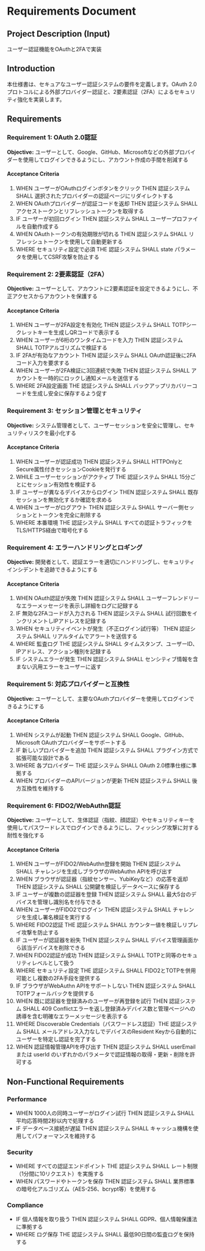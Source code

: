 # Requirements Document

## Project Description (Input)
ユーザー認証機能をOAuthと2FAで実装

## Introduction
本仕様書は、セキュアなユーザー認証システムの要件を定義します。OAuth 2.0プロトコルによる外部プロバイダー認証と、2要素認証（2FA）によるセキュリティ強化を実装します。

## Requirements

### Requirement 1: OAuth 2.0認証
**Objective:** ユーザーとして、Google、GitHub、Microsoftなどの外部プロバイダーを使用してログインできるようにし、アカウント作成の手間を削減する

#### Acceptance Criteria
1. WHEN ユーザーがOAuthログインボタンをクリック THEN 認証システム SHALL 選択されたプロバイダーの認証ページにリダイレクトする
2. WHEN OAuthプロバイダーが認証コードを返却 THEN 認証システム SHALL アクセストークンとリフレッシュトークンを取得する
3. IF ユーザーが初回ログイン THEN 認証システム SHALL ユーザープロファイルを自動作成する
4. WHEN OAuthトークンの有効期限が切れる THEN 認証システム SHALL リフレッシュトークンを使用して自動更新する
5. WHERE セキュリティ設定で必須 THE 認証システム SHALL state パラメータを使用してCSRF攻撃を防止する

### Requirement 2: 2要素認証（2FA）
**Objective:** ユーザーとして、アカウントに2要素認証を設定できるようにし、不正アクセスからアカウントを保護する

#### Acceptance Criteria
1. WHEN ユーザーが2FA設定を有効化 THEN 認証システム SHALL TOTPシークレットキーを生成しQRコードで表示する
2. WHEN ユーザーが6桁のワンタイムコードを入力 THEN 認証システム SHALL TOTPアルゴリズムで検証する
3. IF 2FAが有効なアカウント THEN 認証システム SHALL OAuth認証後に2FAコード入力を要求する
4. WHEN ユーザーが2FA検証に3回連続で失敗 THEN 認証システム SHALL アカウントを一時的にロックし通知メールを送信する
5. WHERE 2FA設定画面 THE 認証システム SHALL バックアップリカバリーコードを生成し安全に保存するよう促す

### Requirement 3: セッション管理とセキュリティ
**Objective:** システム管理者として、ユーザーセッションを安全に管理し、セキュリティリスクを最小化する

#### Acceptance Criteria
1. WHEN ユーザーが認証成功 THEN 認証システム SHALL HTTPOnlyとSecure属性付きセッションCookieを発行する
2. WHILE ユーザーセッションがアクティブ THE 認証システム SHALL 15分ごとにセッション有効性を検証する
3. IF ユーザーが異なるデバイスからログイン THEN 認証システム SHALL 既存セッションを無効化するか確認を求める
4. WHEN ユーザーがログアウト THEN 認証システム SHALL サーバー側セッションとトークンを完全に削除する
5. WHERE 本番環境 THE 認証システム SHALL すべての認証トラフィックをTLS/HTTPS経由で暗号化する

### Requirement 4: エラーハンドリングとロギング
**Objective:** 開発者として、認証エラーを適切にハンドリングし、セキュリティインシデントを追跡できるようにする

#### Acceptance Criteria
1. WHEN OAuth認証が失敗 THEN 認証システム SHALL ユーザーフレンドリーなエラーメッセージを表示し詳細をログに記録する
2. IF 無効な2FAコードが入力される THEN 認証システム SHALL 試行回数をインクリメントしIPアドレスを記録する
3. WHEN セキュリティイベントが発生（不正ログイン試行等） THEN 認証システム SHALL リアルタイムでアラートを送信する
4. WHERE 監査ログ THE 認証システム SHALL タイムスタンプ、ユーザーID、IPアドレス、アクション種別を記録する
5. IF システムエラーが発生 THEN 認証システム SHALL センシティブ情報を含まない汎用エラーをユーザーに返す

### Requirement 5: 対応プロバイダーと互換性
**Objective:** ユーザーとして、主要なOAuthプロバイダーを使用してログインできるようにする

#### Acceptance Criteria
1. WHEN システムが起動 THEN 認証システム SHALL Google、GitHub、Microsoft OAuthプロバイダーをサポートする
2. IF 新しいプロバイダーを追加 THEN 認証システム SHALL プラグイン方式で拡張可能な設計である
3. WHERE 各プロバイダー THE 認証システム SHALL OAuth 2.0標準仕様に準拠する
4. WHEN プロバイダーのAPIバージョンが更新 THEN 認証システム SHALL 後方互換性を維持する

### Requirement 6: FIDO2/WebAuthn認証
**Objective:** ユーザーとして、生体認証（指紋、顔認証）やセキュリティキーを使用してパスワードレスでログインできるようにし、フィッシング攻撃に対する耐性を強化する

#### Acceptance Criteria
1. WHEN ユーザーがFIDO2/WebAuthn登録を開始 THEN 認証システム SHALL チャレンジを生成しブラウザのWebAuthn APIを呼び出す
2. WHEN ブラウザが認証器（指紋センサー、YubiKeyなど）の応答を返却 THEN 認証システム SHALL 公開鍵を検証しデータベースに保存する
3. IF ユーザーが複数の認証器を登録 THEN 認証システム SHALL 最大5台のデバイスを管理し識別名を付与できる
4. WHEN ユーザーがFIDO2でログイン THEN 認証システム SHALL チャレンジを生成し署名検証を実行する
5. WHERE FIDO2認証 THE 認証システム SHALL カウンター値を検証しリプレイ攻撃を防止する
6. IF ユーザーが認証器を紛失 THEN 認証システム SHALL デバイス管理画面から該当デバイスを削除できる
7. WHEN FIDO2認証が成功 THEN 認証システム SHALL TOTPと同等のセキュリティレベルとして扱う
8. WHERE セキュリティ設定 THE 認証システム SHALL FIDO2とTOTPを併用可能とし複数の2FA手段を提供する
9. IF ブラウザがWebAuthn APIをサポートしない THEN 認証システム SHALL TOTPフォールバックを提供する
10. WHEN 既に認証器を登録済みのユーザーが再登録を試行 THEN 認証システム SHALL 409 Conflictエラーを返し登録済みデバイス数と管理ページへの誘導を含む明確なエラーメッセージを表示する
11. WHERE Discoverable Credentials（パスワードレス認証）THE 認証システム SHALL メールアドレス入力なしでデバイスのResident Keyから自動的にユーザーを特定し認証を完了する
12. WHEN 認証情報管理APIを呼び出す THEN 認証システム SHALL userEmail または userId のいずれかのパラメータで認証情報の取得・更新・削除を許可する

## Non-Functional Requirements

### Performance
- WHEN 1000人の同時ユーザーがログイン試行 THEN 認証システム SHALL 平均応答時間2秒以内で処理する
- IF データベース接続が遅延 THEN 認証システム SHALL キャッシュ機構を使用してパフォーマンスを維持する

### Security
- WHERE すべての認証エンドポイント THE 認証システム SHALL レート制限（1分間に10リクエスト）を実施する
- WHEN パスワードやトークンを保存 THEN 認証システム SHALL 業界標準の暗号化アルゴリズム（AES-256、bcrypt等）を使用する

### Compliance
- IF 個人情報を取り扱う THEN 認証システム SHALL GDPR、個人情報保護法に準拠する
- WHERE ログ保存 THE 認証システム SHALL 最低90日間の監査ログを保持する
